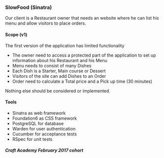 ### SlowFood (Sinatra)

Our client is a Restaurant owner that needs an website where he can list his menu and allow visitors to place orders.

#### Scope (v1)

The first version of the application has limited functionality

* The owner need to access a protected part of the application to set up information about his Restaurant and his Menu
* Menu needs to consist of many Dishes
* Each Dish is a Starter, Main course or Dessert
* Visitors of the site can add Dishes to an Order
* Order need to calculate a Total price and a Pick up time (30 minutes)

Nothing else should be considered or implemented.

#### Tools
* Sinatra as web framework
* Foundation6 as CSS framework
* PostgreSQL for database
* Warden for user authentication
* Cucumber for acceptance tests
* RSpec for unit tests

##### Craft Academy February 2017 cohort
